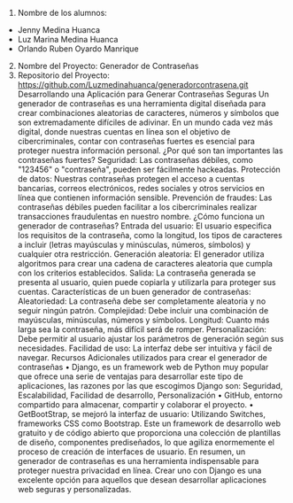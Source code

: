1.	Nombre de los alumnos: 
-	Jenny Medina Huanca
-	Luz Marina Medina Huanca
-	Orlando Ruben Oyardo Manrique
2.	Nombre del Proyecto: Generador de Contraseñas
3.	Repositorio del Proyecto: https://github.com/Luzmedinahuanca/generadorcontrasena.git
Desarrollando una Aplicación para Generar Contraseñas Seguras
Un generador de contraseñas es una herramienta digital diseñada para crear combinaciones aleatorias de caracteres, números y símbolos que son extremadamente difíciles de adivinar. En un mundo cada vez más digital, donde nuestras cuentas en línea son el objetivo de cibercriminales, contar con contraseñas fuertes es esencial para proteger nuestra información personal.
¿Por qué son tan importantes las contraseñas fuertes?
Seguridad: Las contraseñas débiles, como "123456" o "contraseña", pueden ser fácilmente hackeadas.
Protección de datos: Nuestras contraseñas protegen el acceso a cuentas bancarias, correos electrónicos, redes sociales y otros servicios en línea que contienen información sensible.
Prevención de fraudes: Las contraseñas débiles pueden facilitar a los cibercriminales realizar transacciones fraudulentas en nuestro nombre.
¿Cómo funciona un generador de contraseñas?
Entrada del usuario: El usuario especifica los requisitos de la contraseña, como la longitud, los tipos de caracteres a incluir (letras mayúsculas y minúsculas, números, símbolos) y cualquier otra restricción.
Generación aleatoria: El generador utiliza algoritmos para crear una cadena de caracteres aleatoria que cumpla con los criterios establecidos.
Salida: La contraseña generada se presenta al usuario, quien puede copiarla y utilizarla para proteger sus cuentas.
Características de un buen generador de contraseñas:
Aleatoriedad: La contraseña debe ser completamente aleatoria y no seguir ningún patrón.
Complejidad: Debe incluir una combinación de mayúsculas, minúsculas, números y símbolos.
Longitud: Cuanto más larga sea la contraseña, más difícil será de romper.
Personalización: Debe permitir al usuario ajustar los parámetros de generación según sus necesidades.
Facilidad de uso: La interfaz debe ser intuitiva y fácil de navegar.
Recursos Adicionales utilizados para crear el generador de contraseñas
•	Django, es un framework web de Python muy popular que ofrece una serie de ventajas para desarrollar este tipo de aplicaciones, las razones por las que escogimos Django son: Seguridad, Escalabilidad, Facilidad de desarrollo, Personalización
•	GitHub, entorno compartido para almacenar, compartir y colaborar el proyecto. 
•	GetBootStrap, se mejoró la interfaz de usuario: Utilizando Switches, frameworks CSS como Bootstrap. Este un framework de desarrollo web gratuito y de código abierto que proporciona una colección de plantillas de diseño, componentes prediseñados, lo que agiliza enormemente el proceso de creación de interfaces de usuario.
En resumen, un generador de contraseñas es una herramienta indispensable para proteger nuestra privacidad en línea. Crear uno con Django es una excelente opción para aquellos que desean desarrollar aplicaciones web seguras y personalizadas.
